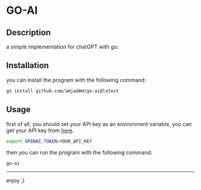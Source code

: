 # GO-AI

## Description

a simple implementation for chatGPT with go.

## Installation

you can install the program with the following command:

```bash
go install github.com/amjadAH/go-ai@latest
```

## Usage

first of all, you should set your API key as an environment variable, you can get your API key from [here](https://platform.openai.com/api-keys).

```bash
export OPENAI_TOKEN=YOUR_API_KEY
```

then you can run the program with the following command:

```bash
go-ai
```

---

enjoy ;)
